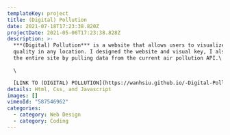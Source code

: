```yaml
---
templateKey: project
title: (Digital) Pollution
date: 2021-07-18T17:23:38.820Z
projectDate: 2021-05-06T17:23:38.828Z
description: >-
  ***(Digital) Pollution*** is a website that allows users to visualize the air
  quality in any location. I designed the website and visual key, I also coded
  the entire site by pulling data from the current air pollution API.\

  \

  [LINK TO (DIGITAL) POLLUTION](https://wanhsiu.github.io/-Digital-Pollution/)
details: Html, Css, and Javascript
images: []
vimeoId: "587546962"
categories:
  - category: Web Design
  - category: Coding
---
```

